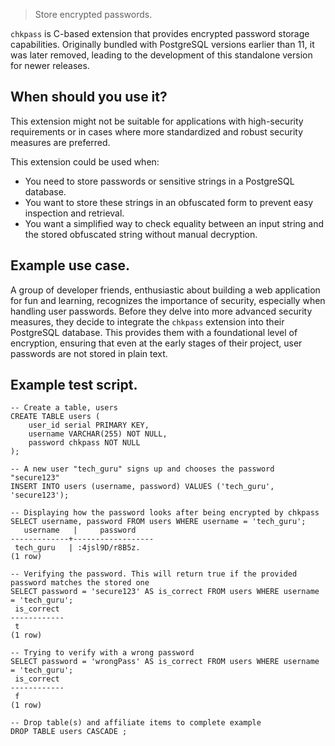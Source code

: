 > Store encrypted passwords.

`chkpass` is C-based extension that provides encrypted password storage capabilities. Originally bundled with PostgreSQL versions earlier than 11, it was later removed, leading to the development of this standalone version for newer releases.

## When should you use it?

This extension might not be suitable for applications with high-security requirements or in cases where more standardized and robust security measures are preferred.

This extension could be used when:

-   You need to store passwords or sensitive strings in a PostgreSQL database.
-   You want to store these strings in an obfuscated form to prevent easy inspection and retrieval.
-   You want a simplified way to check equality between an input string and the stored obfuscated string without manual decryption.

## Example use case.

A group of developer friends, enthusiastic about building a web application for fun and learning, recognizes the importance of security, especially when handling user passwords. Before they delve into more advanced security measures, they decide to integrate the `chkpass` extension into their PostgreSQL database. This provides them with a foundational level of encryption, ensuring that even at the early stages of their project, user passwords are not stored in plain text.

## Example test script.

```
-- Create a table, users
CREATE TABLE users (
    user_id serial PRIMARY KEY,
    username VARCHAR(255) NOT NULL,
    password chkpass NOT NULL
);

-- A new user "tech_guru" signs up and chooses the password "secure123"
INSERT INTO users (username, password) VALUES ('tech_guru', 'secure123');

-- Displaying how the password looks after being encrypted by chkpass
SELECT username, password FROM users WHERE username = 'tech_guru';
   username   |     password
-------------+------------------
 tech_guru   | :4jsl9D/r8B5z.
(1 row)

-- Verifying the password. This will return true if the provided password matches the stored one
SELECT password = 'secure123' AS is_correct FROM users WHERE username = 'tech_guru';
 is_correct
------------
 t
(1 row)

-- Trying to verify with a wrong password
SELECT password = 'wrongPass' AS is_correct FROM users WHERE username = 'tech_guru';
 is_correct
------------
 f
(1 row)

-- Drop table(s) and affiliate items to complete example
DROP TABLE users CASCADE ;
```
